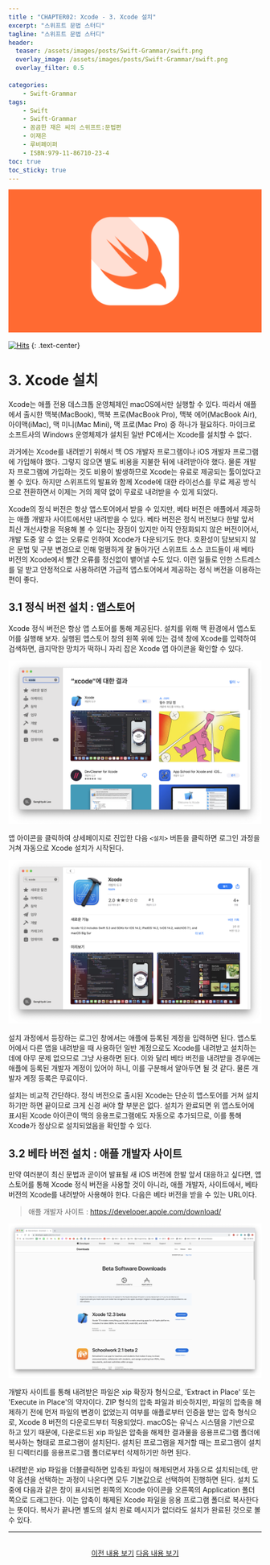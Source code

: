 ```yaml
---
title : "CHAPTER02: Xcode - 3. Xcode 설치"
excerpt: "스위프트 문법 스터디"
tagline: "스위프트 문법 스터디"
header:
  teaser: /assets/images/posts/Swift-Grammar/swift.png
  overlay_image: /assets/images/posts/Swift-Grammar/swift.png
  overlay_filter: 0.5
  
categories:
    - Swift-Grammar
tags:
    - Swift
    - Swift-Grammar
    - 꼼곰한 재은 씨의 스위프트:문법편
    - 이재은
    - 루비페이퍼
    - ISBN:979-11-86710-23-4
toc: true
toc_sticky: true
---
```


![Swift](/assets/images/posts/Swift-Grammar/swift.png)

[![Hits](https://hits.seeyoufarm.com/api/count/incr/badge.svg?url=https%3A%2F%2Fsanghyuk.dev%2Fswift-grammar%2F2-3%2F&count_bg=%23FA7343&title_bg=%23555555&icon=swift.svg&icon_color=%23E7E7E7&title=Views&edge_flat=false)](https://hits.seeyoufarm.com)
{: .text-center}

# 3. Xcode 설치

Xcode는 애플 전용 데스크톱 운영체제인 macOS에서만 실행할 수 있다. 따라서 애플에서 출시한 맥북(MacBook), 맥북 프로(MacBook Pro), 맥북 에어(MacBook Air), 아이맥(iMac), 맥 미니(Mac Mini), 맥 프로(Mac Pro) 중 하나가 필요하다. 마이크로소프트사의 Windows 운영체제가 설치된 일반 PC에서는 Xcode를 설치할 수 없다.

과거에는 Xcode를 내려받기 위해서 맥 OS 개발자 프로그램이나 iOS 개발자 프로그램에 가입해야 했다. 그렇지 않으면 별도 비용을 지불한 뒤에 내려받아야 했다. 물론 개발자 프로그램에 가입하는 것도 비용이 발생하므로 Xcode는 유료로 제공되는 툴이었다고 볼 수 있다. 하지만 스위프트의 발표와 함께 Xcode에 대한 라이선스를 무료 제공 방식으로 전환하면서 이제는 거의 제약 없이 무료로 내려받을 수 있게 되었다.

Xcode의 정식 버전은 항상 앱스토어에서 받을 수 있지만, 베타 버전은 애플에서 제공하는 애플 개발자 사이트에서만 내려받을 수 있다. 베타 버전은 정식 버전보다 한발 앞서 최신 개선사항을 적용해 볼 수 있다는 장점이 있지만 아직 안정화되지 않은 버전이어서, 개발 도중 알 수 없는 오류로 인하여 Xcode가 다운되기도 한다. 호환성이 담보되지 않은 문법 및 구분 변경으로 인해 멀쩡하게 잘 돌아가던 스위프트 소스 코드들이 새 베타 버전의 Xcode에서 빨간 오류를 정신없이 뱉어낼 수도 있다. 이런 일들로 인한 스트레스를 덜 받고 안정적으로 사용하려면 가급적 앱스토어에서 제공하는 정식 버전을 이용하는 편이 좋다.

## 3.1 정식 버전 설치 : 앱스토어

Xcode 정식 버전은 항상 앱 스토어를 통해 제공된다. 설치를 위해 맥 환경에서 앱스토어를 실행해 보자. 실행된 앱스토어 창의 왼쪽 위에 있는 검색 창에 Xcode를 입력하여 검색하면, 큼지막한 망치가 떡하니 자리 잡은 Xcode 앱 아이콘을 확인할 수 있다.

[![앱스토어에서 Xcode 검색](/assets/images/posts/Swift-Grammar/2020-10-26-2-3/1.png)](/assets/images/posts/Swift-Grammar/2020-10-26-2-3/1.png)

앱 아이콘을 클릭하여 상세페이지로 진입한 다음 `<설치>` 버튼을 클릭하면 로그인 과정을 거쳐 자동으로 Xcode 설치가 시작된다.

[![앱스토어를 통한 Xcode 정식 버전 설치](/assets/images/posts/Swift-Grammar/2020-10-26-2-3/2.png)](/assets/images/posts/Swift-Grammar/2020-10-26-2-3/2.png)

설치 과정에서 등장하는 로그인 창에서는 애플에 등록된 계정을 입력하면 된다. 앱스토어에서 다른 앱을 내려받을 때 사용하던 일반 계정으로도 Xcode를 내려받고 설치하는 데에 아무 문제 없으므로 그냥 사용하면 된다. 이와 달리 베타 버전을 내려받을 경우에는 애플에 등록된 개발자 계정이 있어야 하니, 이를 구분해서 알아두면 될 것 같다. 물론 개발자 계정 등록은 무료이다.

설치는 비교적 간단하다. 정식 버전으로 출시된 Xcode는 단순히 앱스토어를 거쳐 설치하기만 하면 끝이므로 크게 신경 써야 할 부분은 없다. 설치가 완료되면 위 앱스토어에 표시된 Xcode 아이콘이 맥의 응용프로그램에도 자동으로 추가되므로, 이를 통해 Xcode가 정상으로 설치되었음을 확인할 수 있다.

## 3.2 베타 버전 설치 : 애플 개발자 사이트

만약 여러분이 최신 문법과 곧이어 발표될 새 iOS 버전에 한발 앞서 대응하고 싶다면, 앱 스토어를 통해 Xcode 정식 버전을 사용할 것이 아니라, 애플 개발자, 사이트에서, 베타 버전의 Xcode를 내려받아 사용해야 한다. 다음은 베타 버전을 받을 수 있는 URL이다. 

> 애플 개발자 사이트 : https://developer.apple.com/download/

[![애플 개발자 사이트(https://developer.apple.com/download/)](/assets/images/posts/Swift-Grammar/2020-10-26-2-3/3.png)](/assets/images/posts/Swift-Grammar/2020-10-26-2-3/3.png)

개발자 사이트를 통해 내려받은 파일은 xip 확장자 형식으로, 'Extract in Place' 또는 'Execute in Place'의 약자이다. ZIP 형식의 압축 파일과 비슷하지만, 파일의 압축을 해제하기 전에 먼저 파일의 변경이 없었는지 여부를 애플로부터 인증을 받는 압축 형식으로, Xcode 8 버전의 다운로드부터 적용되었다. macOS는 유닉스 시스템을 기반으로 하고 있기 때문에, 다운로드된 xip 파일은 압축을 해제한 결과물을 응용프로그램 폴더에 복사하는 형태로 프로그램이 설치된다. 설치된 프로그램을 제거할 때는 프로그램이 설치된 디렉터리를 응용프로그램 폴더로부터 삭제하기만 하면 된다.

내려받은 xip 파일을 더블클릭하면 압축된 파일이 해제되면서 자동으로 설치되는데, 만약 옵션을 선택하는 과정이 나온다면 모두 기본값으로 선택하여 진행하면 된다. 설치 도중에 다음과 같은 창이 표시되면 왼쪽의 Xcode 아이콘을 오른쪽의 Application 폴더 쪽으로 드래그한다. 이는 압축이 해제된 Xcode 파일을 응용 프로그램 폴더로 복사한다는 뜻이다. 복사가 끝나면 별도의 설치 완료 메시지가 없더라도 설치가 완료된 것으로 볼 수 있다.

--- 

<br/>
<center>
<a href="https://sanghyuk.dev/swift-grammar/2-2/" class="btn btn--info">이전 내용 보기</a> 
<a href="https://sanghyuk.dev/swift-grammar/2-4/" class="btn btn--info">다음 내용 보기</a>
</center>